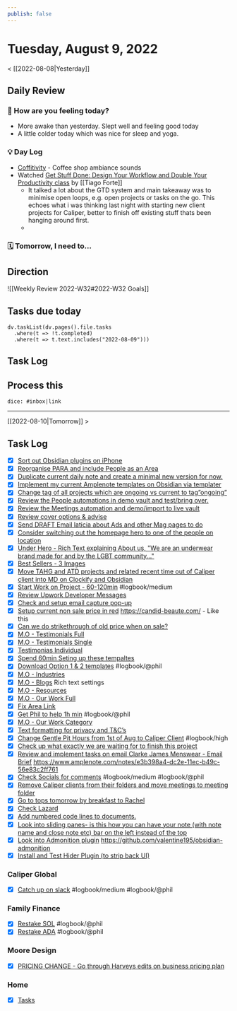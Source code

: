 ```yaml
---
publish: false 
---
```


# Tuesday, August 9, 2022

< [[2022-08-08|Yesterday]]

## Daily Review

### 📕 How are you feeling today?
- More awake than yesterday. Slept well and feeling good today
- A little colder today which was nice for sleep and yoga.


### 💡 Day Log
- [Coffitivity](https://coffitivity.com/) - Coffee shop ambiance sounds
- Watched [Get Stuff Done: Design Your Workflow and Double Your Productivity class](https://www.youtube.com/watch?v=xRiYyAN83tY&list=WL&index=4) by [[Tiago Forte]] 
	- It talked a lot about the GTD system and main takeaway was to minimise open loops, e.g. open projects or tasks on the go. This echoes what i was thinking last night with starting new client projects for Caliper, better to finish off existing stuff thats been hanging around first. 
	- 



### 🗓 Tomorrow, I need to...



## Direction

![[Weekly Review 2022-W32#2022-W32 Goals]]

## Tasks due today

```dataviewjs
dv.taskList(dv.pages().file.tasks 
  .where(t => !t.completed)
  .where(t => t.text.includes("2022-08-09")))
```




##  Task Log



##  Process this

`dice: #inbox|link`


---

[[2022-08-10|Tomorrow]] >

## Task Log
- [x] [Sort out Obsidian plugins on iPhone](things:///show?id=JR6ZkeAfSJ3KNFeirzsoxT)
- [x] [Reorganise PARA and include People as an Area](things:///show?id=XHGPpfDAPioLpuyXRrxnua)
- [x] [Duplicate current daily note and create a minimal new version for now.](things:///show?id=MgEzExwZ3U69ksooFH9vvY)
- [x] [Implement my current Amplenote templates on Obsidian via templater](things:///show?id=3sNaHXZf6u7DSabrvaHudp)
- [x] [Change tag of all projects which are ongoing vs current to tag”ongoing”](things:///show?id=7cGZjWkP6efoR3QisXetJb)
- [x] [Review the People automations in demo vault and test/bring over.](things:///show?id=6XMegQckB9cafV7BTQmnTQ)
- [x] [Review the Meetings automation and demo/import to live vault](things:///show?id=Tqb2AWkvcpRBCUFKcrfik)
- [x] [Review cover options & advise](things:///show?id=XCUBoNw1SKShZCfspsdTNm)
- [x] [Send DRAFT Email laticia about Ads and other Mag pages to do](things:///show?id=X9GhRByhqUzgCevrS2fARr)
- [x] [Consider switching out the homepage hero to one of the people on location](things:///show?id=14DEXp6emM8wyrHvay8XiY)
- [x] [Under Hero - Rich Text explaining About us, "We are an underwear brand made for and by the LGBT community..."](things:///show?id=AgtEKm9M5BmyF8d9aZxEsP)
- [x] [Best Sellers - 3 Images](things:///show?id=Es39bWDrwV4r23djKVdz9C)
- [x] [Move TAHG and ATD projects and related recent time out of Caliper client into MD on Clockify and Obsidian](things:///show?id=Rua2cPiykeeFtBbCZmWKVb)
- [x] [Start Work on Project - 60-120min](things:///show?id=NzbRAi2cFwTToBG73t7gDm) #logbook/medium
- [x] [Review Upwork Developer Messages](things:///show?id=5RepHoqftC2EnwarbqTC44)
- [x] [Check and setup email capture pop-up](things:///show?id=2cPasicoWww73d7DP6Jk2n)
- [x] [Setup current non sale price in red](things:///show?id=CgTjLgSD5HaZ2eubkQaUqX)
	https://candid-beaute.com/ - Like this
- [x] [Can we do strikethrough of old price when on sale?](things:///show?id=7nihKFAdQwxoA8tXX8ovPW)
- [x] [M.O - Testimonials Full](things:///show?id=2sS1W2qdfTKyS8D1Ckcd5L)
- [x] [M.O - Testimonials Single](things:///show?id=JqHDJgSGTJ7QEqdoPyBr65)
- [x] [Testimonias Individual](things:///show?id=FBTzVKbD93FchPM5fEm2w7)
- [x] [Spend 60min Seting up these tempaltes](things:///show?id=JVGnTEGnBGxcJYeGJ8HVZg)
- [x] [Download Option 1 & 2 templates](things:///show?id=VbyJxESN1sNVfQZzjavYcN) #logbook/@phil
- [x] [M.O - Industries](things:///show?id=32RiGKvUkkLCfUJpFdotw8)
- [x] [M.O - Blogs](things:///show?id=C88PjUnc3RJ7Y8LzKDXSHK)
	Rich text settings
- [x] [M.O - Resources](things:///show?id=Qqhj6k1tqW76PRfhCir6At)
- [x] [M.O - Our Work Full](things:///show?id=BB8DUN6oUePJ9ZCyvB1usQ)
- [x] [Fix Area Link](things:///show?id=M462GPdh9ekq3osikQm4AF)
- [x] [Get Phil to help 1h min](things:///show?id=Uf9D9Vxxb7ivKHpPDKx9qT) #logbook/@phil
- [x] [M.O - Our Work Category](things:///show?id=F41jgEa6aNxdGFR3Hwqi28)
- [x] [Text formatting for privacy and T&C’s](things:///show?id=TGa3x3ezwtTiMx7z2qifoh)
- [x] [Change Gentle Pit Hours from 1st of Aug to Caliper Client](things:///show?id=KEGUmuUPwVDPmxcJABFqb9) #logbook/high
- [x] [Check up what exactly we are waiting for to finish this project](things:///show?id=Ap7rV5fvP5qmCRDTk7hgBG)
- [x] [Review and implement tasks on email Clarke James Menswear - Email Brief](things:///show?id=7a7rXgU6pvHUJCXfyBKqxi)
	https://www.amplenote.com/notes/e3b398a4-dc2e-11ec-b49c-56e83c2ff761
- [x] [Check Socials for comments](things:///show?id=5GH4JrDWn22adpppmD8DmE) #logbook/medium #logbook/@phil
- [x] [Remove Caliper clients from their folders and move meetings to meeting folder](things:///show?id=UFZeBgy8FS4RTSpfQ736KS)
- [x] [Go to tops tomorrow by breakfast to Rachel](things:///show?id=3xXk4TksRiHQ263xxxCh8g)
- [x] [Check Lazard](things:///show?id=Jyijy7MPHg7LnQv5mKLf9W)
- [x] [Add numbered code lines to documents.](things:///show?id=Jnu6DBFQPX4EfogsQ6VYZE)
- [x] [Look into sliding panes- is this how you can have your note (with note name and close note etc) bar on the left instead of the top](things:///show?id=PcAivA9U923Pucz8MVEbbd)
- [x] [Look into Admonition plugin](things:///show?id=KY4pfg3fW1qEYJh4gEJNPx)
	https://github.com/valentine195/obsidian-admonition
- [x] [Install and Test Hider Plugin (to strip back UI)](things:///show?id=DfNKySKyDDYtDY272Uknuj)
### Caliper Global
- [x] [Catch up on slack](things:///show?id=Jefn4LqxhWacq3EgLt2Man) #logbook/medium #logbook/@phil
### Family Finance
- [x] [Restake SOL](things:///show?id=8AsvxsqjrGrkDy4EiVzZzr) #logbook/@phil
- [x] [Restake ADA](things:///show?id=JcToJzeU3oxmrbfTXxsXEL) #logbook/@phil
### Moore Design
- [x] [PRICING CHANGE - Go through Harveys edits on business pricing plan](things:///show?id=FGK3fRfsHoqHs6MQcHdiQS)
### Home
- [x] [Tasks](things:///show?id=QGUwKRmmF7D9bvQHEZCCZB)